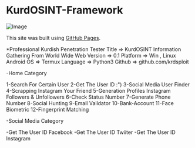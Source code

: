 # KurdOSINT-Framework


![Image](https://api.intechopen.com/media/chapter/17747/media/image8.png)




 This site was built using [GitHub Pages](https://github.com/krdsploit).


*Professional Kurdish Penetration Tester 
Title => KurdOSINT Information Gathering From World Wide Web
Version => 0.1
Platform => Win , Linux 
Android OS => Termux
Language => Python3
Github => github.com/krdsploit


-Home Category

 1-Search For Certain User 
 2-Get The User ID :")
 3-Social Media User Finder 
 4-Scrapping Instagram Your Friend 
 5-Generation Profiles Instagram Followers & Unfollowers 
 6-Check Status Number 
 7-Generate Phone Number 
 8-Social Hunting 
 9-Email Vaildator 
 10-Bank-Account 
 11-Face Biometric
 12-Fingerprint Matching 
    


-Social Media Category 

-Get The User ID Facebook 
-Get The User ID Twiiter 
-Get The User ID Instagram 
 

